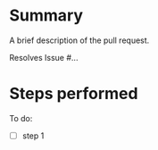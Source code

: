 # Summary

A brief description of the pull request.

Resolves Issue #...

# Steps performed

To do:

- [ ] step 1
